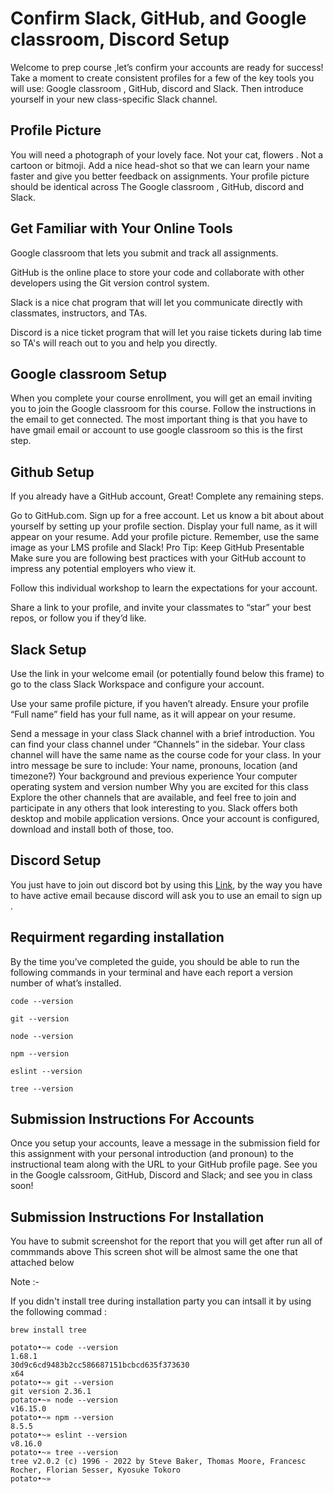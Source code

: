 # Confirm Slack, GitHub, and Google classroom, Discord  Setup
Welcome to prep course ,let’s confirm your accounts are ready for success! Take a moment to create consistent profiles for a few of the key tools you will use: Google classroom , GitHub, discord and Slack. Then introduce yourself in your new class-specific Slack channel.

## Profile Picture
You will need a photograph of your lovely face. Not your cat, flowers . Not a cartoon or bitmoji. Add a nice head-shot so that we can learn your name faster and give you better feedback on assignments. Your profile picture should be identical across The Google classroom , GitHub, discord and Slack.

## Get Familiar with Your Online Tools
Google classroom that lets you submit and track all assignments.

GitHub is the online place to store your code and collaborate with other developers using the Git version control system.

Slack is a nice chat program that will let you communicate directly with classmates, instructors, and TAs.

Discord is a nice ticket program that will let you raise tickets during lab time so TA's will reach out to you and help you directly.

## Google classroom Setup
When you complete your course enrollment, you will get an email inviting you to join the Google classroom for this course. Follow the instructions in the email to get connected.
The most important thing is that you have to have gmail email or account to use google classroom so this is the first step.

## Github Setup
If you already have a GitHub account, Great! Complete any remaining steps.

Go to GitHub.com.
Sign up for a free account.
Let us know a bit about about yourself by setting up your profile section. Display your full name, as it will appear on your resume.
Add your profile picture. Remember, use the same image as your LMS profile and Slack!
Pro Tip: Keep GitHub Presentable
Make sure you are following best practices with your GitHub account to impress any potential employers who view it.

Follow this individual workshop to learn the expectations for your account.

Share a link to your profile, and invite your classmates to “star” your best repos, or follow you if they’d like.

## Slack Setup
Use the link in your welcome email (or potentially found below this frame) to go to the class Slack Workspace and configure your account.

Use your same profile picture, if you haven’t already. Ensure your profile “Full name” field has your full name, as it will appear on your resume.

Send a message in your class Slack channel with a brief introduction.
You can find your class channel under “Channels” in the sidebar.
Your class channel will have the same name as the course code for your class.
In your intro message be sure to include:
Your name, pronouns, location (and timezone?)
Your background and previous experience
Your computer operating system and version number
Why you are excited for this class
Explore the other channels that are available, and feel free to join and participate in any others that look interesting to you.
Slack offers both desktop and mobile application versions. Once your account is configured, download and install both of those, too.

## Discord Setup
You just have to join out discord bot by using this [Link](https://discord.gg/9Ngj6vrC), by the way you have to have active email because discord will ask you to use an email to sign up . 

## Requirment regarding installation

By the time you’ve completed the guide, you should be able to run the following commands in your terminal and have each report a version number of what’s installed.
```
code --version
```
```
git --version
```
```
node --version
```
```
npm --version
```
```
eslint --version
```
```
tree --version
```


## Submission Instructions For Accounts
Once you setup your accounts, leave a message in the submission field for this assignment with your personal introduction (and pronoun) to the instructional team along with the URL to your GitHub profile page.
See you in the Google calssroom, GitHub, Discord and Slack; and see you in class soon!

## Submission Instructions For Installation 

You have to submit screenshot for the report that you will get after run all of commmands above 
This screen shot will be almost same the one that attached below 

Note :-

If you didn't install tree during installation party you can intsall it by using the following commad :

```
brew install tree
```

```
potato•~» code --version                                                                                                                        
1.68.1
30d9c6cd9483b2cc586687151bcbcd635f373630
x64
potato•~» git --version                                                                                                                          
git version 2.36.1
potato•~» node --version                                                                                                                         
v16.15.0
potato•~» npm --version                                                                                                                          
8.5.5
potato•~» eslint --version                                                                                                                       
v8.16.0
potato•~» tree --version                                                                                                                         
tree v2.0.2 (c) 1996 - 2022 by Steve Baker, Thomas Moore, Francesc Rocher, Florian Sesser, Kyosuke Tokoro 
potato•~»       
```



